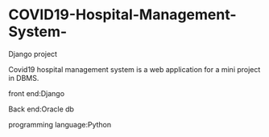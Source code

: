 # COVID19-Hospital-Management-System-
Django project

Covid19 hospital management system is a web application for a mini project in DBMS. 

front end:Django

Back end:Oracle db

programming language:Python
